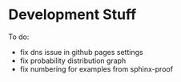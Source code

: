 # Development Stuff

To do:
- fix dns issue in github pages settings
- fix probability distribution graph
- fix numbering for examples from sphinx-proof